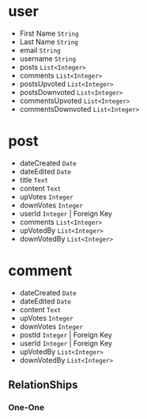 # user
- First Name ```String```
- Last Name ```String```
- email ```String```
- username ```String```
- posts ```List<Integer>```
- comments ```List<Integer>```
- postsUpvoted ```List<Integer>```
- postsDownvoted ```List<Integer>```
- commentsUpvoted ```List<Integer>```
- commentsDownvoted ```List<Integer>```

# post
- dateCreated ```Date```
- dateEdited ```Date```
- title ```Text```
- content ```Text```
- upVotes ```Integer```
- downVotes ```Integer```
- userId ```Integer``` | Foreign Key
- comments ```List<Integer>```
- upVotedBy ```List<Integer>```
- downVotedBy ```List<Integer>```

# comment
- dateCreated ```Date```
- dateEdited ```Date```
- content ```Text```
- upVotes ```Integer```
- downVotes ```Integer```
- postId ```Integer``` | Foreign Key
- userId ```Integer``` | Foreign Key
- upVotedBy ```List<Integer>```
- downVotedBy ```List<Integer>```


## RelationShips

### One-One